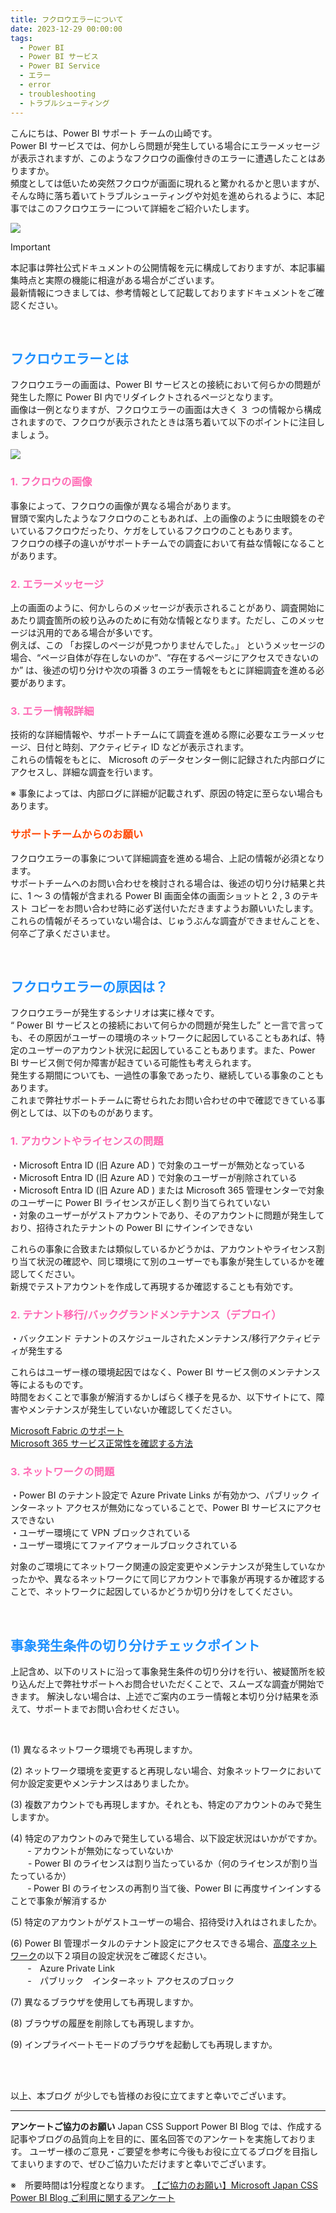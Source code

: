 ```yaml
---
title: フクロウエラーについて  
date: 2023-12-29 00:00:00  
tags:  
  - Power BI
  - Power BI サービス
  - Power BI Service
  - エラー
  - error
  - troubleshooting
  - トラブルシューティング
---
```

    
こんにちは、Power BI サポート チームの山崎です。   
Power BI サービスでは、何かしら問題が発生している場合にエラーメッセージが表示されますが、このようなフクロウの画像付きのエラーに遭遇したことはありますか。  
頻度としては低いため突然フクロウが画面に現れると驚かれるかと思いますが、そんな時に落ち着いてトラブルシューティングや対処を進められるように、本記事ではこのフクロウエラーについて詳細をご紹介いたします。  

<!-- more -->

<div align="left">
<img src="1.png">
</div>
</p>


> [!IMPORTANT]  
> 本記事は弊社公式ドキュメントの公開情報を元に構成しておりますが、本記事編集時点と実際の機能に相違がある場合がございます。  
> 最新情報につきましては、参考情報として記載しておりますドキュメントをご確認ください。


 </br>

##  <font color="DodgerBlue">フクロウエラーとは</font>  
フクロウエラーの画面は、Power BI サービスとの接続において何らかの問題が発生した際に Power BI 内でリダイレクトされるページとなります。  
画像は一例となりますが、フクロウエラーの画面は大きく ３ つの情報から構成されますので、フクロウが表示されたときは落ち着いて以下のポイントに注目しましょう。  

<div align="left">
<img src="2.png">
</div>
</p>

### <font color="HotPink">1. フクロウの画像</font> 
事象によって、フクロウの画像が異なる場合があります。  
冒頭で案内したようなフクロウのこともあれば、上の画像のように虫眼鏡をのぞいているフクロウだったり、ケガをしているフクロウのこともあります。  
フクロウの様子の違いがサポートチームでの調査において有益な情報になることがあります。  


### <font color="HotPink">2. エラーメッセージ</font> 
上の画面のように、何かしらのメッセージが表示されることがあり、調査開始にあたり調査箇所の絞り込みのために有効な情報となります。ただし、このメッセージは汎用的である場合が多いです。  
例えば、この 「お探しのページが見つかりませんでした。」  というメッセージの場合、“ページ自体が存在しないのか”、“存在するページにアクセスできないのか” は、後述の切り分けや次の項番 3 のエラー情報をもとに詳細調査を進める必要があります。  

### <font color="HotPink">3. エラー情報詳細</font>   
技術的な詳細情報や、サポートチームにて調査を進める際に必要なエラーメッセージ、日付と時刻、アクティビティ ID などが表示されます。  
これらの情報をもとに、 Microsoft のデータセンター側に記録された内部ログにアクセスし、詳細な調査を行います。  

※	事象によっては、内部ログに詳細が記載されず、原因の特定に至らない場合もあります。  





###  <font color="OrangeRed">サポートチームからのお願い</font>   

フクロウエラーの事象について詳細調査を進める場合、上記の情報が必須となります。  
サポートチームへのお問い合わせを検討される場合は、後述の切り分け結果と共に、1 ～ 3 の情報が含まれる Power BI 画面全体の画面ショットと 2 , 3 のテキスト コピーをお問い合わせ時に必ず送付いただきますようお願いいたします。  
これらの情報がそろっていない場合は、じゅうぶんな調査ができませんことを、何卒ご了承くださいませ。  


 </br>


## <font color="DodgerBlue">フクロウエラーの原因は？</font>  

フクロウエラーが発生するシナリオは実に様々です。  
“ Power BI サービスとの接続において何らかの問題が発生した” と一言で言っても、その原因がユーザーの環境のネットワークに起因していることもあれば、特定のユーザーのアカウント状況に起因していることもあります。また、Power BI サービス側で何か障害が起きている可能性も考えられます。  
発生する期間についても、一過性の事象であったり、継続している事象のこともあります。  
これまで弊社サポートチームに寄せられたお問い合わせの中で確認できている事例としては、以下のものがあります。  
  
### <font color="HotPink">1. アカウントやライセンスの問題</font> 

・Microsoft Entra ID (旧 Azure AD ) で対象のユーザーが無効となっている  
・Microsoft Entra ID  (旧 Azure AD ) で対象のユーザーが削除されている  
・Microsoft Entra ID  (旧 Azure AD ) または Microsoft 365 管理センターで対象のユーザーに Power BI ライセンスが正しく割り当てられていない  
・対象のユーザーがゲストアカウントであり、そのアカウントに問題が発生しており、招待されたテナントの Power BI にサインインできない   

これらの事象に合致または類似しているかどうかは、アカウントやライセンス割り当て状況の確認や、同じ環境にて別のユーザーでも事象が発生しているかを確認してください。  
新規でテストアカウントを作成して再現するか確認することも有効です。  

### <font color="HotPink">2. テナント移行/バックグランドメンテナンス（デプロイ）</font> 

・バックエンド テナントのスケジュールされたメンテナンス/移行アクティビティが発生する  
  
これらはユーザー様の環境起因ではなく、Power BI サービス側のメンテナンス等によるものです。  
時間をおくことで事象が解消するかしばらく様子を見るか、以下サイトにて、障害やメンテナンスが発生していないか確認してください。  


[Microsoft Fabric のサポート]( https://support.fabric.microsoft.com/ja-JP/support/)  
[Microsoft 365 サービス正常性を確認する方法](https://learn.microsoft.com/ja-jp/microsoft-365/enterprise/view-service-health?view=o365-worldwide)
 
### <font color="HotPink">3. ネットワークの問題</font>   

・Power BI のテナント設定で Azure Private Links が有効かつ、パブリック インターネット アクセスが無効になっていることで、Power BI サービスにアクセスできない  
・ユーザー環境にて VPN ブロックされている  
・ユーザー環境にてファイアウォールブロックされている   

対象のご環境にてネットワーク関連の設定変更やメンテナンスが発生していなかったかや、異なるネットワークにて同じアカウントで事象が再現するか確認することで、ネットワークに起因しているかどうか切り分けをしてください。  

 </br>

## <font color="DodgerBlue">事象発生条件の切り分けチェックポイント</font>  
上記含め、以下のリストに沿って事象発生条件の切り分けを行い、被疑箇所を絞り込んだ上で弊社サポートへお問合せいただくことで、スムーズな調査が開始できます。 
解決しない場合は、上述でご案内のエラー情報と本切り分け結果を添えて、サポートまでお問い合わせください。  
 

 </br>

(1) 異なるネットワーク環境でも再現しますか。  

(2) ネットワーク環境を変更すると再現しない場合、対象ネットワークにおいて何か設定変更やメンテナンスはありましたか。  

(3) 複数アカウントでも再現しますか。それとも、特定のアカウントのみで発生しますか。  

(4) 特定のアカウントのみで発生している場合、以下設定状況はいかがですか。  
　　‐ アカウントが無効になっていないか  
　　- Power BI のライセンスは割り当たっているか（何のライセンスが割り当たっているか）  
　　‐ Power BI のライセンスの再割り当て後、Power BI に再度サインインすることで事象が解消するか  

(5) 特定のアカウントがゲストユーザーの場合、招待受け入れはされましたか。  
  
(6) Power BI 管理ポータルのテナント設定にアクセスできる場合、[高度ネットワーク](https://learn.microsoft.com/ja-jp/fabric/admin/tenant-settings-index#advanced-networking)の以下２項目の設定状況をご確認ください。　  
　　‐　Azure Private Link   
　　‐　パブリック　インターネット アクセスのブロック  

(7) 異なるブラウザを使用しても再現しますか。  

(8) ブラウザの履歴を削除しても再現しますか。  

(9) インプライベートモードのブラウザを起動しても再現しますか。    


</br>
</br>

以上、本ブログ が少しでも皆様のお役に立てますと幸いでございます。

---

**アンケートご協力のお願い**
Japan CSS Support Power BI Blog では、作成する記事やブログの品質向上を目的に、匿名回答でのアンケートを実施しております。
ユーザー様のご意見・ご要望を参考に今後もお役に立てるブログを目指してまいりますので、ぜひご協力いただけますと幸いでございます。 

※　所要時間は1分程度となります。
[【ご協力のお願い】Microsoft Japan CSS Power BI Blog ご利用に関するアンケート](https://jpbap-sqlbi.github.io/blog/powerbi/pbi_blogsurvey2022/)